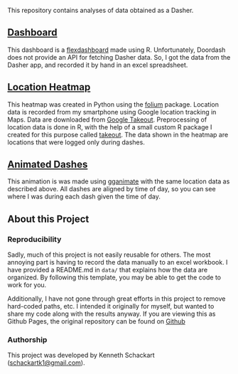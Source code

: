 This repository contains analyses of data obtained as a Dasher.

## [Dashboard](https://schackartk.github.io/dashing/dashboard.html)

This dashboard is a [flexdashboard](https://pkgs.rstudio.com/flexdashboard/) made using R. Unfortunately, Doordash does not provide an API for fetching Dasher data. So, I got the data from the Dasher app, and recorded it by hand in an excel spreadsheet.

## [Location Heatmap](https://schackartk.github.io/dashing/heatmap.html)

This heatmap was created in Python using the [folium](http://python-visualization.github.io/folium/) package. Location data is recorded from my smartphone using Google location tracking in Maps. Data are downloaded from [Google Takeout](https://takeout.google.com/). Preprocessing of location data is done in R, with the help of a small custom R package I created for this purpose called [takeout](https://github.com/schackartk/takeout). The data shown in the heatmap are locations that were logged only during dashes.

## [Animated Dashes](https://schackartk.github.io/dashing/animation.html)

This animation is was made using [gganimate](https://gganimate.com/) with the same location data as described above. All dashes are aligned by time of day, so you can see where I was during each dash given the time of day.

## About this Project

### Reproducibility

Sadly, much of this project is not easily reusable for others. The most annoying part is having to record the data manually to an excel workbook. I have provided a README.md in `data/` that explains how the data are organized. By following this template, you may be able to get the code to work for you.

Additionally, I have not gone through great efforts in this project to remove hard-coded paths, etc. I intended it originally for myself, but wanted to share my code along with the results anyway. If you are viewing this as Github Pages, the original repository can be found on [Github](https://github.com/schackartk/dashing/)

### Authorship

This project was developed by Kenneth Schackart (schackartk1@gmail.com).

